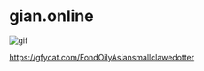 # gian.online

![gif](https://thumbs.gfycat.com/FondOilyAsiansmallclawedotter-size_restricted.gif "gif")

https://gfycat.com/FondOilyAsiansmallclawedotter
